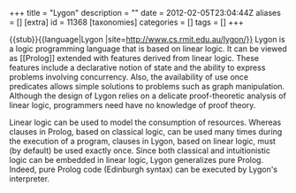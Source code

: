 +++
title = "Lygon"
description = ""
date = 2012-02-05T23:04:44Z
aliases = []
[extra]
id = 11368
[taxonomies]
categories = []
tags = []
+++

{{stub}}{{language|Lygon
|site=http://www.cs.rmit.edu.au/lygon/}}
Lygon is a logic programming language that is based on linear logic. It can be viewed as [[Prolog]] extended with features derived from linear logic. These features include a declarative notion of state and the ability to express problems involving concurrency. Also, the availability of use once predicates allows simple solutions to problems such as graph manipulation. Although the design of Lygon relies on a delicate proof-theoretic analysis of linear logic, programmers need have no knowledge of proof theory.

Linear logic can be used to model the consumption of resources. Whereas clauses in Prolog, based on classical logic, can be used many times during the execution of a program, clauses in Lygon, based on linear logic, must (by default) be used exactly once. Since both classical and intuitionistic logic can be embedded in linear logic, Lygon generalizes pure Prolog. Indeed, pure Prolog code (Edinburgh syntax) can be executed by Lygon's interpreter.
